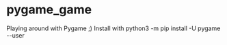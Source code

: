 # pygame_game
Playing around with Pygame ;)
Install with    python3 -m pip install -U pygame --user
